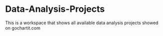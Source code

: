 # Data-Analysis-Projects
This is a workspace that shows all available data analysis projects showed on gochartit.com
